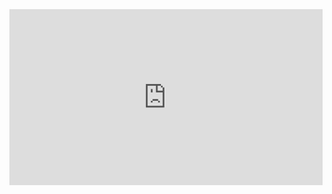 <iframe width="560" height="315" src="https://www.youtube.com/embed/-p354tQsKrs?si=FtNpCw7613tuZMHl" title="YouTube video player" frameborder="0" allow="accelerometer; autoplay; clipboard-write; encrypted-media; gyroscope; picture-in-picture; web-share" referrerpolicy="strict-origin-when-cross-origin" allowfullscreen></iframe>

